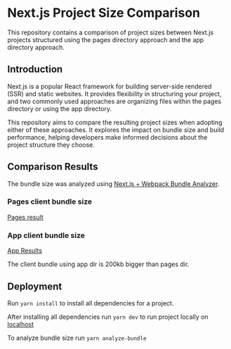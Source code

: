 # Next.js Project Size Comparison

This repository contains a comparison of project sizes between Next.js projects structured using the pages directory approach and the app directory approach.

## Introduction

Next.js is a popular React framework for building server-side rendered (SSR) and static websites. It provides flexibility in structuring your project, and two commonly used approaches are organizing files within the pages directory or using the app directory.

This repository aims to compare the resulting project sizes when adopting either of these approaches. It explores the impact on bundle size and build performance, helping developers make informed decisions about the project structure they choose.

## Comparison Results

The bundle size was analyzed using [Next.js + Webpack Bundle Analyzer](https://www.npmjs.com/package/@next/bundle-analyzer "Next.js + Webpack Bundle Analyzer").

### Pages client bundle size
[Pages result](https://github.com/Makers-Den/next-bundle-test/blob/main/public/results/pages.png)

### App client bundle size
[App Results](https://github.com/Makers-Den/next-bundle-test/blob/main/public/results/app.png)

The client bundle using app dir is 200kb bigger than pages dir.

## Deployment

Run `yarn install` to install all dependencies for a project.

After installing all dependencies run `yarn dev` to run project locally on [localhost](http://localhost:3000/ 'localhost')

To analyze bundle size run `yarn analyze-bundle`
